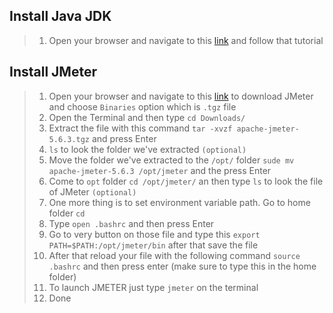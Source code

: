 ## Install Java JDK
> 1. Open your browser and navigate to this [link](https://www.geeksforgeeks.org/how-to-install-jdk-in-linux/) and follow that tutorial
## Install JMeter
> 1. Open your browser and navigate to this [link](https://jmeter.apache.org/download_jmeter.cgi) to download JMeter and choose ```Binaries``` option which is ```.tgz``` file
> 2. Open the Terminal and then type ```cd Downloads/```
> 3. Extract the file with this command ```tar -xvzf apache-jmeter-5.6.3.tgz``` and press Enter
> 4. ```ls``` to look the folder we've extracted ```(optional)```
> 5. Move the folder we've extracted to the ```/opt/``` folder ```sude mv apache-jmeter-5.6.3 /opt/jmeter``` and the press Enter
> 6. Come to ```opt``` folder ```cd /opt/jmeter/``` an then type ```ls``` to look the file of JMeter ```(optional)```
> 7. One more thing is to set environment variable path. Go to home folder ```cd```
> 8. Type ```open .bashrc``` and then press Enter
> 9. Go to very button on those file and type this ```export PATH=$PATH:/opt/jmeter/bin``` after that save the file
> 10. After that reload your file with the following command ```source .bashrc``` and then press enter (make sure to type this in the home folder)
> 11. To launch JMETER just type ```jmeter``` on the terminal
> 12. Done
